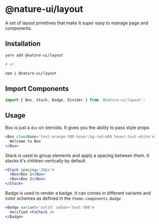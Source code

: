 # @nature-ui/layout

A set of layout primitives that make it super easy to manage page and
components.

## Installation

```sh
yarn add @nature-ui/layout

# or

npm i @nature-ui/layout
```

## Import Components

```jsx
import { Box, Stack, Badge, Divider } from '@nature-ui/layout';
```

## Usage

Box is just a `div` on steroids. It gives you the ability to pass style props

```jsx
<Box className='text-orange-500 hover:bg-red-600 hover:text-white'>
  Welcome to Box
</Box>
```

Stack is used to group elements and apply a spacing between them. It stacks it's
children vertically by default.

```jsx
<Stack spacing='20px'>
  <Box>Box 1</Box>
  <Box>Box 2</Box>
</Stack>
```

Badge is used to render a badge. It can comes in different variants and color
schemes as defined in the `theme.components.Badge`

```jsx
<Badge variant='solid' color='teal-500'>
  Verified <FaCheck />
</Badge>
```
